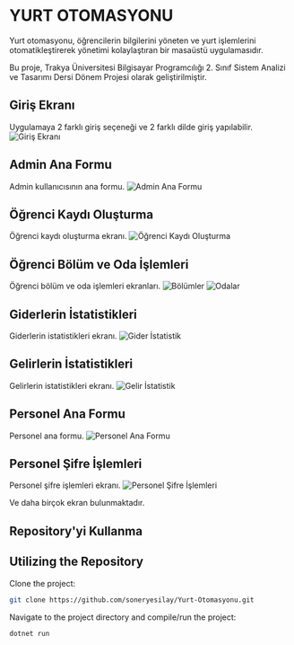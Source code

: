 # YURT OTOMASYONU

Yurt otomasyonu, öğrencilerin bilgilerini yöneten ve yurt işlemlerini otomatikleştirerek yönetimi kolaylaştıran bir masaüstü uygulamasıdır.

Bu proje, Trakya Üniversitesi Bilgisayar Programcılığı 2. Sınıf Sistem Analizi ve Tasarımı Dersi Dönem Projesi olarak geliştirilmiştir.

## Giriş Ekranı
Uygulamaya 2 farklı giriş seçeneği ve 2 farklı dilde giriş yapılabilir.
![Giriş Ekranı](https://github.com/soneryesilay/Yurt_Otomasyonu/assets/122547220/01f6bed8-b585-48cf-bbbe-f68c987c98f6)

## Admin Ana Formu
Admin kullanıcısının ana formu.
![Admin Ana Formu](https://github.com/soneryesilay/Yurt-Otomasyonu/assets/122547220/994abb91-0efe-4d14-afe5-b3d7074a66b0)

## Öğrenci Kaydı Oluşturma
Öğrenci kaydı oluşturma ekranı.
![Öğrenci Kaydı Oluşturma](https://github.com/soneryesilay/Yurt_Otomasyonu/assets/122547220/9e6e3c08-412a-4a53-acfa-b44472102b97)

## Öğrenci Bölüm ve Oda İşlemleri
Öğrenci bölüm ve oda işlemleri ekranları.
![Bölümler](https://github.com/soneryesilay/Yurt_Otomasyonu/assets/122547220/7efaa565-ab61-48dc-82e1-6436fee89cff)
![Odalar](https://github.com/soneryesilay/Yurt_Otomasyonu/assets/122547220/c87bc96e-45b1-41ba-bb64-8a0ebb068562)

## Giderlerin İstatistikleri
Giderlerin istatistikleri ekranı.
![Gider İstatistik](https://github.com/soneryesilay/Yurt_Otomasyonu/assets/122547220/7776564f-df21-4fa2-8c0a-2ecbcf92be7d)

## Gelirlerin İstatistikleri
Gelirlerin istatistikleri ekranı.
![Gelir İstatistik](https://github.com/soneryesilay/Yurt_Otomasyonu/assets/122547220/b6aa8bcb-bdc5-45c0-94df-887ad79c6765)

## Personel Ana Formu
Personel ana formu.
![Personel Ana Formu](https://github.com/soneryesilay/Yurt-Otomasyonu/assets/122547220/18a52d11-ea97-44c9-b33c-d1c786fd4094)

## Personel Şifre İşlemleri
Personel şifre işlemleri ekranı.
![Personel Şifre İşlemleri](https://github.com/soneryesilay/Yurt-Otomasyonu/assets/122547220/40cb4fdb-53c5-4e61-81fd-2699d339c813)

Ve daha birçok ekran bulunmaktadır.

## Repository'yi Kullanma

## Utilizing the Repository

Clone the project:
```bash
git clone https://github.com/soneryesilay/Yurt-Otomasyonu.git
```
Navigate to the project directory and compile/run the project:
```bash
dotnet run

